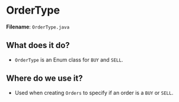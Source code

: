 # OrderType

**Filename**: `OrderType.java`

## What does it do?

- `OrderType` is an Enum class for `BUY` and `SELL`.

## Where do we use it?

- Used when creating `Orders` to specify if an order is a `BUY` or `SELL`.
